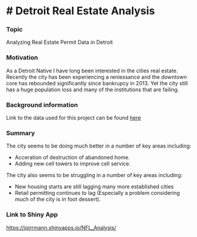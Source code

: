 # # Detroit Real Estate Analysis
### Topic

Analyzing Real Estate Permit Data in Detroit

### Motivation

As a Detroit Native I have long been interested in the cities real estate.
Recently the city has been experiencing a reniessance and the downtown core has rebounded significantly since bankrupcy in 2013.
Yet the city still has a huge population loss and many of the institutions that are failing.

### Background information

Link to the data used for this project can be found [here](https://data.detroitmi.gov/Property-Parcels/Building-Permits/xw2a-a7tf)

### Summary 

The city seems to be doing much better in a number of key areas including:
  - Acceration of destruction of abandoned home.
  - Adding new cell towers to improve cell service.

The city also seems to be struggling in a number of key areas including:
  - New housing starts are still lagging many more established cities
  - Retail permitting continues to lag (Especially a problem considering much of the city is in foot dessert).
  

### Link to Shiny App

https://jpirrmann.shinyapps.io/NFL_Analysis/
